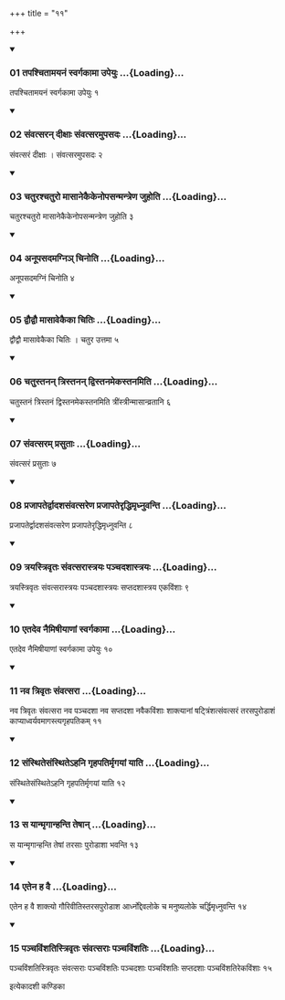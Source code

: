 +++
title = "११"

+++

<div class="js_include" includetitle="true" newlevelforh1="3" unfilled="" url="/vedAH_yajuH/taittirIyam/sUtram/ApastambaH/shrautam/vishvAsa-prastutiH/23/11/01_tapashchitAmayanaM_svargakAmA_upeyuH.md">
<details open><summary><h3>01 तपश्चितामयनं स्वर्गकामा उपेयुः ...{Loading}...</h3></summary>

तपश्चितामयनं स्वर्गकामा उपेयुः १
</details>
</div>


<div class="js_include" includetitle="true" newlevelforh1="3" unfilled="" url="/vedAH_yajuH/taittirIyam/sUtram/ApastambaH/shrautam/vishvAsa-prastutiH/23/11/02_saMvatsaran_dIxAH_saMvatsaramupasadaH.md">
<details open><summary><h3>02 संवत्सरन् दीक्षाः संवत्सरमुपसदः ...{Loading}...</h3></summary>

संवत्सरं दीक्षाः । संवत्सरमुपसदः २
</details>
</div>


<div class="js_include" includetitle="true" newlevelforh1="3" unfilled="" url="/vedAH_yajuH/taittirIyam/sUtram/ApastambaH/shrautam/vishvAsa-prastutiH/23/11/03_chaturashchaturo_mAsAnekaikenopasanmantreNa_juhoti.md">
<details open><summary><h3>03 चतुरश्चतुरो मासानेकैकेनोपसन्मन्त्रेण जुहोति ...{Loading}...</h3></summary>

चतुरश्चतुरो मासानेकैकेनोपसन्मन्त्रेण जुहोति ३
</details>
</div>


<div class="js_include" includetitle="true" newlevelforh1="3" unfilled="" url="/vedAH_yajuH/taittirIyam/sUtram/ApastambaH/shrautam/vishvAsa-prastutiH/23/11/04_anUpasadamagni~n_chinoti.md">
<details open><summary><h3>04 अनूपसदमग्निञ् चिनोति ...{Loading}...</h3></summary>

अनूपसदमग्निं चिनोति ४
</details>
</div>


<div class="js_include" includetitle="true" newlevelforh1="3" unfilled="" url="/vedAH_yajuH/taittirIyam/sUtram/ApastambaH/shrautam/vishvAsa-prastutiH/23/11/05_dvaudvau_mAsAvekaikA_chitiH.md">
<details open><summary><h3>05 द्वौद्वौ मासावेकैका चितिः ...{Loading}...</h3></summary>

द्वौद्वौ मासावेकैका चितिः । चतुर उत्तमा ५
</details>
</div>


<div class="js_include" includetitle="true" newlevelforh1="3" unfilled="" url="/vedAH_yajuH/taittirIyam/sUtram/ApastambaH/shrautam/vishvAsa-prastutiH/23/11/06_chatustanan_tristanan_dvistanamekastanamiti.md">
<details open><summary><h3>06 चतुस्तनन् त्रिस्तनन् द्विस्तनमेकस्तनमिति ...{Loading}...</h3></summary>

चतुस्तनं त्रिस्तनं द्विस्तनमेकस्तनमिति त्रींस्त्रीन्मासान्व्रतानि ६
</details>
</div>


<div class="js_include" includetitle="true" newlevelforh1="3" unfilled="" url="/vedAH_yajuH/taittirIyam/sUtram/ApastambaH/shrautam/vishvAsa-prastutiH/23/11/07_saMvatsaram_prasutAH.md">
<details open><summary><h3>07 संवत्सरम् प्रसुताः ...{Loading}...</h3></summary>

संवत्सरं प्रसुताः ७
</details>
</div>


<div class="js_include" includetitle="true" newlevelforh1="3" unfilled="" url="/vedAH_yajuH/taittirIyam/sUtram/ApastambaH/shrautam/vishvAsa-prastutiH/23/11/08_prajApaterdvAdashasaMvatsareNa_prajApaterRddhimRdhnuvanti.md">
<details open><summary><h3>08 प्रजापतेर्द्वादशसंवत्सरेण प्रजापतेरृद्धिमृध्नुवन्ति ...{Loading}...</h3></summary>

प्रजापतेर्द्वादशसंवत्सरेण प्रजापतेरृद्धिमृध्नुवन्ति ८
</details>
</div>


<div class="js_include" includetitle="true" newlevelforh1="3" unfilled="" url="/vedAH_yajuH/taittirIyam/sUtram/ApastambaH/shrautam/vishvAsa-prastutiH/23/11/09_trayastrivRtaH_saMvatsarAstrayaH_panchadashAstrayaH.md">
<details open><summary><h3>09 त्रयस्त्रिवृतः संवत्सरास्त्रयः पञ्चदशास्त्रयः ...{Loading}...</h3></summary>

त्रयस्त्रिवृतः संवत्सरास्त्रयः पञ्चदशास्त्रयः सप्तदशास्त्रय एकविंशाः ९
</details>
</div>


<div class="js_include" includetitle="true" newlevelforh1="3" unfilled="" url="/vedAH_yajuH/taittirIyam/sUtram/ApastambaH/shrautam/vishvAsa-prastutiH/23/11/10_etadeva_naimiShIyANAM_svargakAmA.md">
<details open><summary><h3>10 एतदेव नैमिषीयाणां स्वर्गकामा ...{Loading}...</h3></summary>

एतदेव नैमिषीयाणां स्वर्गकामा उपेयुः १०
</details>
</div>


<div class="js_include" includetitle="true" newlevelforh1="3" unfilled="" url="/vedAH_yajuH/taittirIyam/sUtram/ApastambaH/shrautam/vishvAsa-prastutiH/23/11/11_nava_trivRtaH_saMvatsarA.md">
<details open><summary><h3>11 नव त्रिवृतः संवत्सरा ...{Loading}...</h3></summary>

नव त्रिवृतः संवत्सरा नव पञ्चदशा नव सप्तदशा नवैकविंशाः शाक्त्यानां षट्त्रिंशत्संवत्सरं तरसपुरोडाशं काप्याध्वर्यवमागस्त्यगृहपतिकम् ११
</details>
</div>


<div class="js_include" includetitle="true" newlevelforh1="3" unfilled="" url="/vedAH_yajuH/taittirIyam/sUtram/ApastambaH/shrautam/vishvAsa-prastutiH/23/11/12_saMsthitesaMsthite-hani_gRhapatirmRgayAM_yAti.md">
<details open><summary><h3>12 संस्थितेसंस्थितेऽहनि गृहपतिर्मृगयां याति ...{Loading}...</h3></summary>

संस्थितेसंस्थितेऽहनि गृहपतिर्मृगयां याति १२
</details>
</div>


<div class="js_include" includetitle="true" newlevelforh1="3" unfilled="" url="/vedAH_yajuH/taittirIyam/sUtram/ApastambaH/shrautam/vishvAsa-prastutiH/23/11/13_sa_yAnmRgAnhanti_teShAn.md">
<details open><summary><h3>13 स यान्मृगान्हन्ति तेषान् ...{Loading}...</h3></summary>

स यान्मृगान्हन्ति तेषां तरसाः पुरोडाशा भवन्ति १३
</details>
</div>


<div class="js_include" includetitle="true" newlevelforh1="3" unfilled="" url="/vedAH_yajuH/taittirIyam/sUtram/ApastambaH/shrautam/vishvAsa-prastutiH/23/11/14_etena_ha_vai.md">
<details open><summary><h3>14 एतेन ह वै ...{Loading}...</h3></summary>

एतेन ह वै शाक्त्यो गौरिवीतिस्तरसपुरोडाश आर्ध्नोद्देवलोके च मनुष्यलोके चर्द्धिमृध्नुवन्ति १४
</details>
</div>


<div class="js_include" includetitle="true" newlevelforh1="3" unfilled="" url="/vedAH_yajuH/taittirIyam/sUtram/ApastambaH/shrautam/vishvAsa-prastutiH/23/11/15_panchaviMshatistrivRtaH_saMvatsarAH_panchaviMshatiH.md">
<details open><summary><h3>15 पञ्चविंशतिस्त्रिवृतः संवत्सराः पञ्चविंशतिः ...{Loading}...</h3></summary>

पञ्चविंशतिस्त्रिवृतः संवत्सराः पञ्चविंशतिः पञ्चदशाः पञ्चविंशतिः सप्तदशाः पञ्चविंशतिरेकविंशाः १५
</details>
</div>



  
इत्येकादशी कण्डिका 
